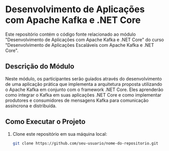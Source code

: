 # Desenvolvimento de Aplicações com Apache Kafka e .NET Core

Este repositório contém o código fonte relacionado ao módulo "Desenvolvimento de Aplicações com Apache Kafka e .NET Core" do curso "Desenvolvimento de Aplicações Escaláveis com Apache Kafka e .NET Core".

## Descrição do Módulo

Neste módulo, os participantes serão guiados através do desenvolvimento de uma aplicação prática que implementa a arquitetura proposta utilizando o Apache Kafka em conjunto com o framework .NET Core. Eles aprenderão como integrar o Kafka em suas aplicações .NET Core e como implementar produtores e consumidores de mensagens Kafka para comunicação assíncrona e distribuída.

## Como Executar o Projeto

1. Clone este repositório em sua máquina local:

   ```bash
   git clone https://github.com/seu-usuario/nome-do-repositorio.git
